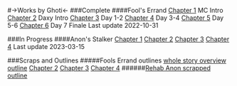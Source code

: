 #->Works by Ghoti<-
###Complete
####Fool's Errand
[Chapter 1](https://rentry.org/ef9nr) MC Intro
[Chapter 2](https://rentry.org/g6e3v) Daxy Intro
[Chapter 3](https://rentry.org/wbidf) Day 1-2
[Chapter 4](https://rentry.org/oz895) Day 3-4
[Chapter 5](https://rentry.org/8yneb) Day 5-6
[Chapter 6](https://rentry.org/vdhnw) Day 7 Finale
Last update 2022-10-31

###In Progress
####Anon's Stalker
[Chapter 1](https://rentry.org/569nv)
[Chapter 2](https://rentry.org/y92bh)
[Chapter 3](https://rentry.org/9zf7i)
[Chapter 4](https://rentry.org/vifg8)
Last update 2023-03-15


###Scraps and Outlines
#####Fools Errand outlines
[whole story overview outline](https://rentry.org/623kp)
[Chapter 2](https://rentry.org/48tbm)
[Chapter 3](https://rentry.org/w8gcz)
[Chapter 4](https://rentry.org/zbr8o)
######[Rehab Anon scrapped outline](https://rentry.org/d7946)